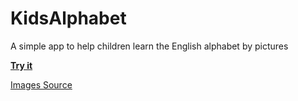 # KidsAlphabet

A simple app to help children learn the English alphabet by pictures

**[Try it](https://mahmoudhamdy00.github.io/KidsAlphabet)**

[Images Source](https://babymozart.org/children-flashcards-alphabets/)
